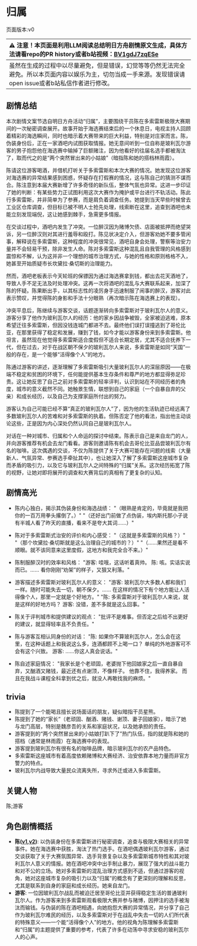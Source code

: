 # 归属
页面版本:v0
 

| :warning: 注意！本页面是利用LLM阅读总结明日方舟剧情原文生成，具体方法请看repo的PR history或者b站视频：[BV1gdJ7zqESe](https://www.bilibili.com/video/BV1gdJ7zqESe/)         |
|:----------------------------|
| 虽然在生成的过程中以尽量避免，但是错误，幻觉等等仍然无法完全避免。所以本页面内容以娱乐为主，切勿当成一手来源。发现错误请open issue或者b站私信作者进行修改。|



## 剧情总结
本次剧情文案节选自明日方舟活动“归属”，主要围绕干员陈在多索雷斯极限大赛期间的一次秘密调查展开。故事开始于海选赛结束后的一个休息日，电视主持人回顾着精彩的海选瞬间，同时也暗示着大赛带来的巨大利益，特别是对庄家而言。陈，伪装身份后，正在一家酒吧内试图获取情报。她无意间听到一位自称是玻利瓦尔游客的男子抱怨他在海选赛中输掉了巨额赌注，因为他看好的往届名选手都被淘汰了，取而代之的是“两个突然冒出来的小姑娘”（暗指陈和她的搭档林雨霞）。

陈请这位游客喝酒，并借机打听关于多索雷斯和本次大赛的情况。她发现这位游客对海选赛的异常结果感到困惑，怀疑存在打假赛的情况，这与陈自己的猜测不谋而合。陈注意到本届大赛新增了许多奇怪的新队伍，整体气氛也异常。这进一步印证了她的判断：有某些势力正试图利用这次大赛作为掩护或平台进行不轨活动。陈此行多索雷斯，并非简单为了参赛，而是肩负着调查任务。她提到当天早些时候曾去工业区仓库调查，但目标已被不明人士抢先处理，线索断在这里，追查到酒吧也未能立刻发现端倪，这让她感到棘手，急需更多情报。

在交谈过程中，酒吧内发生了冲突。一位醉汉因为赌博欠债、店面被抵押而绝望哭诉，另一位醉汉则对其进行羞辱和殴打。陈见状决定介入，但游客劝她不要多管闲事，解释说在多索雷斯，这种程度的冲突很常见，酒吧自身会处理，警察等治安力量并不会轻易干预，除非发生人命。陈对多索雷斯这种混乱且自我管理的风格感到震惊和不解，认为这并非一个理想的城市治理方式，与她的性格和原则格格不入，她甚至开始质疑市长坎黛拉·桑切斯的治理能力。

然而，酒吧老板表示今天轮班的保镖因为通过海选赛拿到钱，都出去花天酒地了，导致人手不足无法及时处理冲突。这再一次将酒吧的混乱与大赛联系起来，加深了陈的怀疑。陈果断出手，以其标志性的凌厉身手迅速制服了闹事的醉汉，游客对此表示赞叹，并觉得陈的身影和手法十分眼熟（再次暗示陈在海选赛上的表现）。

冲突平息后，陈继续与游客交谈，话题逐渐转向多索雷斯对于玻利瓦尔人的意义。游客分享了他作为玻利瓦尔人的经历：他的家乡因战争被毁，全家被迫逃难，原本希望迁往多索雷斯，但因没钱连城门都进不去。最终他们误打误撞逃到了哥伦比亚，在那里获得了稳定和发展，赚到了钱，如今才能以游客身份来到多索雷斯。他坦言，虽然现在他觉得多索雷斯适合度假但不适合长期定居，尤其不适合抚养下一代，但在过去，对于在战区朝不保夕的玻利瓦尔人来说，多索雷斯是如同“天国”一般的存在，是一个能够“活得像个人”的地方。

陈通过游客的讲述，逐渐理解了多索雷斯吸引大量玻利瓦尔人的深层原因——在极端不稳定和贫困的环境下，任何能提供基本生存条件和尊严的地方都显得弥足珍贵。这让她反思了自己之前对多索雷斯的轻率评判，认识到站在不同经历者的角度，城市的意义截然不同。她触景生情，联想到自己的家庭（一个自暴自弃的父亲）和成长经历，以及自己为支撑家庭所付出的努力。

游客认为自己可能已经不算“真正的玻利瓦尔人”了，因为他的生活轨迹已经远离了多数玻利瓦尔人的苦难和对多索雷斯的执着。但陈否定了他的看法，指出他主动谈论这些，正是因为内心深处仍然认同自己是玻利瓦尔人。

对话在一种对城市、归属和个人命运的探讨中结束。陈表示自己是来自龙门的人，并向游客推荐有机会去龙门看看。游客则邀请陈有机会去哥伦比亚品尝玻利瓦尔有名的咖啡。这次偶遇的交谈，不仅为陈提供了关于大赛可能存在问题的线索（大量新人、气氛异常、参赛选手牵扯其中），也让她深入了解了多索雷斯这座城市复杂而矛盾的吸引力，以及它与玻利瓦尔人之间特殊的“归属”关系。这次经历拓宽了陈的视野，让她对即将展开的调查和大赛背后的真相有了更复杂的认知。
## 剧情高光
- 陈内心独白，揭示其伪装身份和海选战绩：
  "（眼熟是肯定的，毕竟就是我把你的一百万用拳头撂倒了。）"
  "（还好出门前做了点伪装，埃内斯托那小子说有半城人看了昨天的直播，看来不是夸大其词......）"

- 陈对于多索雷斯式治安的评价和内心感受：
  "（这就是多索雷斯的风格？）"
  "（那个坎黛拉·桑切斯就是这么治理自己的城市的？）"
  "（......果然还是看不顺眼。就不该同意来这里度假，这地方和我完全合不来。）"

- 陈制服醉汉时的效率和风格：
  "游客: 哇哦，这话听着真帅。 陈: 咳。实话实说而已。...... 看你刚刚“劝架”的样子，又狠又利落。"

- 游客描述多索雷斯对玻利瓦尔人的意义：
  "游客: 玻利瓦尔大多数人都和我们一样。随时可能失去一切，朝不保夕。...... 在这样的情况下有个地方能让人活得像个人，那里一定就是个好地方。"
  "陈: 多索雷斯对于玻利瓦尔人来说，就是这样的好地方吗？ 游客: 没错，差不多就是这么回事。"

- 陈关于评判城市和提供建议的观点：
  "批评不是难事。但否定之后给不出更好的建议，就显得轻率且不负责任。"

- 陈与游客互相认同身份的对话：
  "陈: 如果你不算玻利瓦尔人，怎么会在这里，在这种话题上和我说这么多，连酒都顾不上喝一口？ 单纯的外地游客可不会有这个兴致。 游客: ......你这人真会说话。"

- 陈自述家庭情况：
  "我家长是个老顽固，老婆抛下他回娘家之后一直自暴自弃，又酗酒又赌钱，最近还有点谢顶，不像样子。 他靠不住，我得养家。 而且在我战斗课程全科拿到优之后，就没人再敢找我的麻烦。"
## trivia
- 陈提到了一个能喝且擅长说场面话的朋友，疑似暗指干员星熊。
- 陈提到了她的“家长”（老顽固、酗酒、赌钱、谢顶、妻子回娘家），暗示了她与龙门高层，特别是魏彦吾的关系和家庭状况，以及她承担的责任。
- 游客提到的“两个突然冒出来的小姑娘打趴下了”热门队伍，指的就是陈和她的搭档（通常是林雨霞）在海选赛中的表现。
- 游客提到玻利瓦尔有很有名的咖啡品牌，暗示玻利瓦尔的农产品特色。
- 多索雷斯这座城市有着高度依赖赌博和大赛经济、治安依靠本地力量而非官方警力的特点。
- 玻利瓦尔内战导致大量民众流离失所，寻求外迁或进入多索雷斯。
## 关键人物
陈;游客
## 角色剧情概括
-   **陈([v1](../chars/char_010_chen.md),[v2](../char_v3/char_010_chen.md))**: 以伪装身份在多索雷斯进行秘密调查，追查与极限大赛相关的异常事件。她在海选赛中获胜，淘汰了热门选手。在酒吧偶遇玻利瓦尔游客，通过交谈获取了关于大赛氛围异常、选手背景复杂以及多索雷斯城市特性和其对玻利瓦尔人意义的情报。她在酒吧冲突中出手制止暴力，展现了强大的战斗能力和对不公的立场。她对多索雷斯的混乱治理方式感到不适，但通过游客的视角，她对这座城市复杂的吸引力以及“归属”的概念有了更深刻的理解和反思，尤其是联系到自身的家庭和成长经历。她来自龙门。
-   **游客**: 一位因玻利瓦尔战乱而被迫迁居至哥伦比亚并获得稳定生活的普通玻利瓦尔人。作为游客来到多索雷斯观看极限大赛并参与赌博，因押注的选手被淘汰而输钱。与伪装的陈在酒吧相遇，向她抱怨大赛的异常情况，并分享了自己作为玻利瓦尔难民的经历，以及多索雷斯对于在战乱中失去一切的人们所代表的特殊意义——一个能“活得像个人”的地方。他的视角为陈理解多索雷斯和“归属”的主题提供了重要的参考，代表了许多在动荡中寻求安稳的玻利瓦尔人的心声。